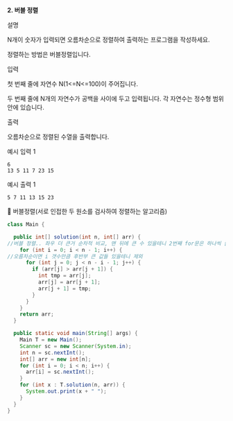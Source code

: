 **2. 버블 정렬**

설명

N개이 숫자가 입력되면 오름차순으로 정렬하여 출력하는 프로그램을 작성하세요.

정렬하는 방법은 버블정렬입니다.

입력

첫 번째 줄에 자연수 N(1<=N<=100)이 주어집니다.

두 번째 줄에 N개의 자연수가 공백을 사이에 두고 입력됩니다. 각 자연수는 정수형 범위 안에 있습니다.

출력

오름차순으로 정렬된 수열을 출력합니다.

예시 입력 1

```
6
13 5 11 7 23 15

```

예시 출력 1

```
5 7 11 13 15 23
```

📌 버블정렬(서로 인접한 두 원소를 검사하여 정렬하는 알고리즘)

```java
class Main {

  public int[] solution(int n, int[] arr) {
//버블 정렬.. 좌우 더 큰거 순차적 비교, 맨 뒤에 큰 수 있을테니 2번째 for문은 하나씩 줄어들겠지
    for (int i = 0; i < n - 1; i++) {
//오름차순이면 i 갯수만큼 후반부 큰 값들 있을테니 제외
      for (int j = 0; j < n - i - 1; j++) {
        if (arr[j] > arr[j + 1]) {
          int tmp = arr[j];
          arr[j] = arr[j + 1];
          arr[j + 1] = tmp;
        }
      }
    }
    return arr;
  }

  public static void main(String[] args) {
    Main T = new Main();
    Scanner sc = new Scanner(System.in);
    int n = sc.nextInt();
    int[] arr = new int[n];
    for (int i = 0; i < n; i++) {
      arr[i] = sc.nextInt();
    }
    for (int x : T.solution(n, arr)) {
      System.out.print(x + " ");
    }
  }
}
```
